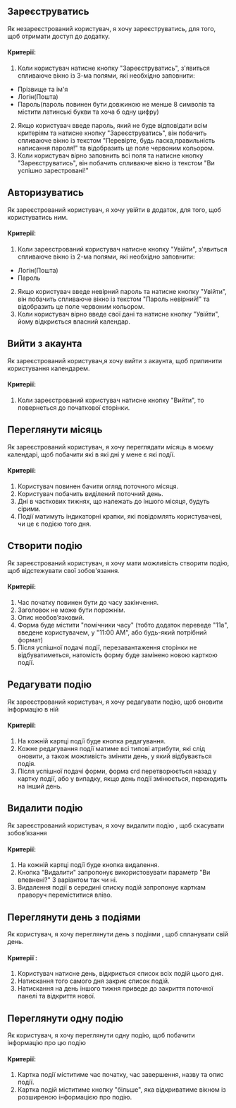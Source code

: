 ## Зареєструватись
Як незареєстрований користувач, я хочу зареєструватись, для того, щоб отримати доступ до додатку.
#### Критерії:
1. Коли користувач натисне кнопку "Зареєструватись", з'явиться спливаюче вікно із 3-ма полями, які необхідно заповнити:
- Прізвище та ім'я
- Логін(Пошта)
- Пароль(пароль повинен бути довжиною не менше 8 символів та містити латинські букви та хоча б одну цифру)
2. Якщо користувач введе пароль, який не буде відповідати всім критеріям та натисне кнопку "Зареєструватись", він побачить спливаюче вікно із текстом "Перевірте, будь ласка,правильність написання пароля!" та відобразить це поле червоним кольором.
3. Коли користувач вірно заповнить всі поля та натисне кнопку "Зареєструватись", він побачить спливаюче вікно із текстом "Ви успішно зарестровані!" 

## Авторизуватись
Як зареєстрований користувач, я хочу увійти в додаток, для того, щоб користуватись ним.
#### Критерії:
1. Коли зареєстрований користувач натисне кнопку "Увійти", з'явиться спливаюче вікно із 2-ма полями, які необхідно заповнити:
- Логін(Пошта)
- Пароль
2. Якщо користувач введе невірний пароль та натисне кнопку "Увійти", він побачить спливаюче вікно із текстом "Пароль невірний!" та відобразить це поле червоним кольором.
3. Коли користувач вірно введе свої дані та натисне кнопку "Увійти", йому відкриється власний календар.
## Вийти з акаунта
Як зареєстрований користувач,я хочу вийти з акаунта, щоб припинити користування календарем. 
#### Критерії:
1.  Коли зареєстрований користувач натисне кнопку "Вийти", то повернеться до початкової сторінки.

## Переглянути місяць
Як зареєстрований користувач, я хочу переглядати місяць в моєму календарі, щоб побачити які в які дні у мене є які події.
#### Критерії:
1. Користувач повинен бачити огляд поточного місяця.
2. Користувач побачить виділений поточний день.
3. Дні в часткових тижнях, що належать до іншого місяця, будуть сірими.
4. Події матимуть індикаторні крапки, які повідомлять користувачеві, чи це є подією того дня.

## Створити подію
Як зареєстрований користувач, я хочу мати можливість створити подію, щоб відстежувати свої зобов'язання.
#### Критерії:
1. Час початку повинен бути до часу закінчення. 
2. Заголовок не може бути порожнім. 
3. Опис необов’язковий.
4. Форма буде містити "помічники часу" (тобто додаток переведе "11a", введене користувачем, у "11:00 AM", або будь-який потрібний формат)
5. Після успішної подачі події, перезавантаження сторінки не відбуватиметься, натомість форму буде замінено новою карткою події.

## Редагувати подію
Як зареєстрований користувач, я хочу редагувати подію, щоб оновити інформацію в ній
#### Критерії:
1. На кожній картці події буде кнопка редагування. 
2. Кожне редагування події матиме всі типові атрибути, які слід оновити, а також можливість змінити день, у який відбувається подія. 
3. Після успішної подачі форми, форма crd перетворюється назад у картку події, або у випадку, якщо день події змінюється, переходить на інший день.

## Видалити подію
Як зареєстрований користувач, я хочу видалити подію , щоб скасувати зобов’язання
#### Критерії:
1. На кожній картці події буде кнопка видалення.
2. Кнопка "Видалити" запропонує використовувати параметр "Ви впевнені?" З варіантом так чи ні.
3. Видалення події в середині списку подій запропонує карткам праворуч переміститися вліво.

## Переглянути день з подіями
Як користувач, я хочу переглянути день з подіями , щоб  спланувати свій день.
#### Критерії :
1. Користувач натисне день, відкриється список всіх подій цього дня.
2. Натискання того самого дня закриє список подій.
3. Натискання на день іншого тижня приведе до закриття поточної панелі та відкриття нової.

## Переглянути одну подію
Як користувач, я хочу переглянути одну подію, щоб побачити інформацію про цю подію
#### Критерії:
1. Картка події міститиме час початку, час завершення, назву та опис події. 
2. Картка подій міститиме кнопку "більше", яка відкриватиме вікном із розширеною інформацією про подію.
